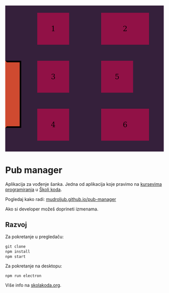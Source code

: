 [![](screen.png)](https://mudroljub.github.io/pub-manager/)

# Pub manager

Aplikacija za vođenje šanka. Jedna od aplikacija koje pravimo na [kursevima programiranja](https://skolakoda.org/kursevi/) u [Školi koda](https://skolakoda.org/).

Pogledaj kako radi: [mudroljub.github.io/pub-manager](https://mudroljub.github.io/pub-manager/)

Ako si developer možeš doprineti izmenama.

## Razvoj

Za pokretanje u pregledaču:

```
git clone
npm install
npm start
```

Za pokretanje na desktopu:

```
npm run electron
```

Više info na [skolakoda.org](https://skolakoda.org/).
